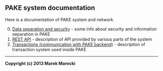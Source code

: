 ## PAKE system documentation

Here is a documentation of PAKE system and network.

0.  [Data separation and security](./security.mdown) - some info about security and information separation in PAKE
0.  [REST API](./api.mdown) - description of API provided by various parts of the system
0.  [Transactions (communication with PAKE backend)](./transactions.mdown) - description of transaction system used inside PAKE


----

**Copyright (c) 2013 Marek Marecki**
